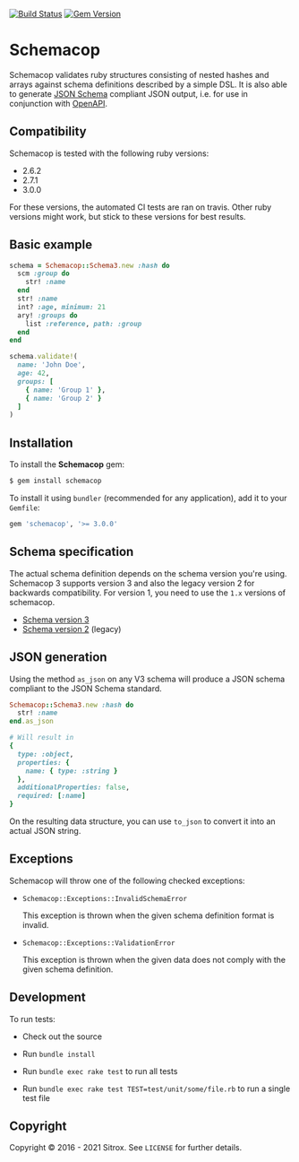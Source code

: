 [![Build Status](https://travis-ci.org/sitrox/schemacop.svg?branch=master)](https://travis-ci.org/sitrox/schemacop)
[![Gem Version](https://badge.fury.io/rb/schemacop.svg)](https://badge.fury.io/rb/schemacop)

# Schemacop

Schemacop validates ruby structures consisting of nested hashes and arrays
against schema definitions described by a simple DSL. It is also able to
generate [JSON Schema](https://json-schema.org) compliant JSON output, i.e. for
use in conjunction with [OpenAPI](https://swagger.io/specification/).

## Compatibility

Schemacop is tested with the following ruby versions:

* 2.6.2
* 2.7.1
* 3.0.0

For these versions, the automated CI tests are ran on travis. Other ruby versions might work, but stick to these versions for best results.

## Basic example

```ruby
schema = Schemacop::Schema3.new :hash do
  scm :group do
    str! :name
  end
  str! :name
  int? :age, minimum: 21
  ary! :groups do
    list :reference, path: :group
  end
end

schema.validate!(
  name: 'John Doe',
  age: 42,
  groups: [
    { name: 'Group 1' },
    { name: 'Group 2' }
  ]
)
```

## Installation

To install the **Schemacop** gem:

```sh
$ gem install schemacop
```

To install it using `bundler` (recommended for any application), add it to your
`Gemfile`:

```ruby
gem 'schemacop', '>= 3.0.0'
```

## Schema specification

The actual schema definition depends on the schema version you're using.
Schemacop 3 supports version 3 and also the legacy version 2 for backwards
compatibility. For version 1, you need to use the `1.x` versions of schemacop.

* [Schema version 3](README_V3.md)
* [Schema version 2](README_V2.md) (legacy)

## JSON generation

Using the method `as_json` on any V3 schema will produce a JSON schema compliant
to the JSON Schema standard.

```ruby
Schemacop::Schema3.new :hash do
  str! :name
end.as_json

# Will result in
{
  type: :object,
  properties: {
    name: { type: :string }
  },
  additionalProperties: false,
  required: [:name]
}
```

On the resulting data structure, you can use `to_json` to convert it into an
actual JSON string.

## Exceptions

Schemacop will throw one of the following checked exceptions:

* `Schemacop::Exceptions::InvalidSchemaError`

  This exception is thrown when the given schema definition format is invalid.

* `Schemacop::Exceptions::ValidationError`

  This exception is thrown when the given data does not comply with the given
  schema definition.

## Development

To run tests:

* Check out the source

* Run `bundle install`

* Run `bundle exec rake test` to run all tests

* Run `bundle exec rake test TEST=test/unit/some/file.rb` to run a single test
  file

## Copyright

Copyright © 2016 - 2021 Sitrox. See `LICENSE` for further details.
